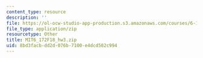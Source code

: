 ```yaml
---
content_type: resource
description: ''
file: https://ol-ocw-studio-app-production.s3.amazonaws.com/courses/6-172-performance-engineering-of-software-systems-fall-2018/8bd3facbdd2d076b7100e4dcd502c994_MIT6_172F18_hw3.zip
file_type: application/zip
resourcetype: Other
title: MIT6_172F18_hw3.zip
uid: 8bd3facb-dd2d-076b-7100-e4dcd502c994
---
```

